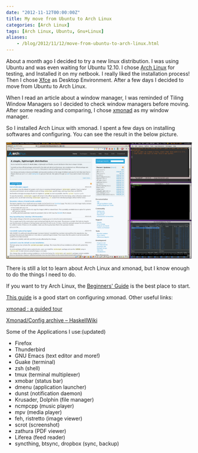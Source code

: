 ```yaml
---
date: "2012-11-12T00:00:00Z"
title: My move from Ubuntu to Arch Linux
categories: [Arch Linux]
tags: [Arch Linux, Ubuntu, Gnu+Linux]
aliases:
    - /blog/2012/11/12/move-from-ubuntu-to-arch-linux.html
---
```


About a month ago I decided to try a new linux distribution. I was using Ubuntu and was even waiting for Ubuntu 12.10. I chose [Arch Linux](https://www.archlinux.org/) for testing, and Installed it on my netbook. I really liked the installation process! Then I chose [Xfce](http://xfce.org/) as Desktop Environment. After a few days I decided to move from Ubuntu to Arch Linux.

When I read an article about a window manager, I was reminded of Tiling Window Managers so I decided to check window managers before moving. After some reading and comparing, I chose [xmonad](http://xmonad.org/) as my window manager.

So I installed Arch Linux with xmonad. I spent a few days on installing softwares and configuring. You can see the result in the below picture.


![arch-linux-xmonad](/img/arch-linux-xmonad-CIAvash.png)

There is still a lot to learn about Arch Linux and xmonad, but I know enough to do the things I need to do.

If you want to try Arch Linux, the [Beginners' Guide](https://wiki.archlinux.org/index.php/Beginners%27_Guide) is the best place to start.

[This guide](http://www.haskell.org/haskellwiki/Xmonad/Config_archive/John_Goerzen%27s_Configuration) is a good start on configuring xmonad. Other useful links:

[xmonad : a guided tour](http://xmonad.org/tour.html)

[Xmonad/Config archive – HaskellWiki](http://www.haskell.org/haskellwiki/Xmonad/Config_archive)

Some of the Applications I use:(updated)

- Firefox
- Thunderbird
- GNU Emacs (text editor and more!)
- Guake (terminal)
- zsh (shell)
- tmux (terminal multiplexer)
- xmobar (status bar)
- dmenu (application launcher)
- dunst (notification daemon)
- Krusader, Dolphin (file manager)
- ncmpcpp (music player)
- mpv (media player)
- feh, ristretto (image viewer)
- scrot (screenshot)
- zathura (PDF viewer)
- Liferea (feed reader)
- syncthing, btsync, dropbox (sync, backup)
